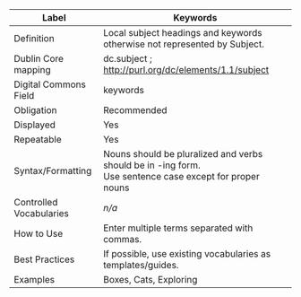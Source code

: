 | Label                   | Keywords                                                                                                   |
| ----------------------- | ---------------------------------------------------------------------------------------------------------- |
| Definition              | Local subject headings and keywords otherwise not represented by Subject.                                  |
| Dublin Core mapping     | dc.subject ; <http://purl.org/dc/elements/1.1/subject>                                                     |
| Digital Commons Field   | keywords                                                                                                   |
| Obligation              | Recommended                                                                                                |
| Displayed               | Yes                                                                                                        |
| Repeatable              | Yes                                                                                                        |
| Syntax/Formatting       | Nouns should be pluralized and verbs should be in -ing form.<br/>Use sentence case except for proper nouns |
| Controlled Vocabularies | _n/a_                                                                                                      |
| How to Use              | Enter multiple terms separated with commas.                                                                |
| Best Practices          | If possible, use existing vocabularies as templates/guides.                                                |
| Examples                | Boxes, Cats, Exploring                                                                                     |
